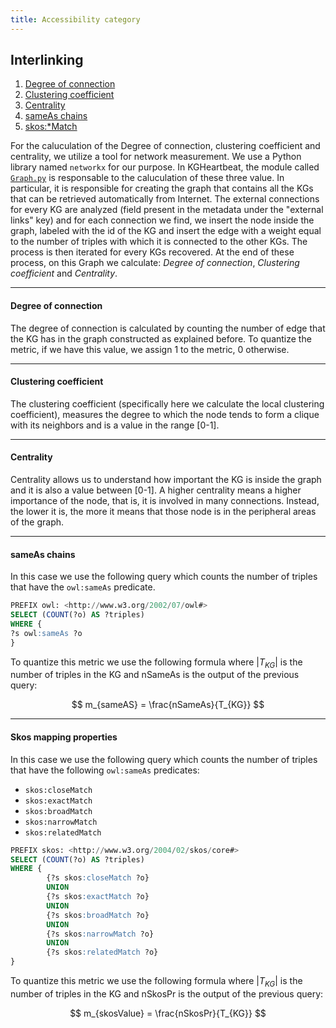 ```yaml
---
title: Accessibility category
---
```


## Interlinking
1. [Degree of connection](#degree-of-connection)
2. [Clustering coefficient](#clustering-coefficient)
3. [Centrality](#centrality)
4. [sameAs chains](#sameas-chains)
5. [skos:*Match](#skos-mapping-properties)

For the caluculation of the Degree of connection, clustering coefficient and centrality, we utilize a tool for network measurement. We use a Python library named ```networkx``` for our purpose. In KGHeartbeat, the module called [```Graph.py```](https://github.com/isislab-unisa/KGHeartbeat/blob/main/Graph.py) is responsable to the caluculation of these three value. In particular, it is responsible for creating the graph that contains all the KGs that can be retrieved automatically from Internet. The external connections for every KG are analyzed (field
present in the metadata under the "external links" key) and for each connection we find, we insert the node inside the graph, labeled with the id of the KG and insert the edge with a weight equal to the number of triples with which it is connected to the other KGs. The process is then iterated for every KGs recovered. At the end of these process, on this Graph we calculate: *Degree of connection*, *Clustering coefficient* and *Centrality*. 

---
#### **Degree of connection**
The degree of connection is calculated by counting the number of edge that the KG has in the graph constructed as explained before. To quantize the metric, if we have this value, we assign 1 to the metric, 0 otherwise.

---
#### **Clustering coefficient**
The clustering coefficient (specifically here we calculate the local clustering coefficient), measures the degree to which the node tends to form a clique with its neighbors and is a value in the range [0-1].

---
#### **Centrality**
Centrality allows us to understand how important the KG is inside the graph and it is also a value between [0-1]. A higher centrality means a higher importance of the node, that is, it is involved in many connections. Instead, the lower it is, the more it means that those node is in the peripheral areas of the graph.

---
#### **sameAs chains**
In this case we use the following query which counts the number of triples that have the ```owl:sameAs``` predicate.

```sql
PREFIX owl: <http://www.w3.org/2002/07/owl#>
SELECT (COUNT(?o) AS ?triples)
WHERE {
?s owl:sameAs ?o
}
```
To quantize this metric we use the following formula where $|T_{KG}|$ is the number of triples in the KG and nSameAs is the output of the previous query:

$$ m_{sameAS} = \frac{nSameAs}{T_{KG}} $$

---

#### **Skos mapping properties**
In this case we use the following query which counts the number of triples that have the following ```owl:sameAs``` predicates:
- ```skos:closeMatch```
- ```skos:exactMatch```
- ```skos:broadMatch```
- ```skos:narrowMatch```
- ```skos:relatedMatch```

```sql
PREFIX skos: <http://www.w3.org/2004/02/skos/core#>
SELECT (COUNT(?o) AS ?triples)
WHERE {
        {?s skos:closeMatch ?o}
        UNION   
        {?s skos:exactMatch ?o}
        UNION   
        {?s skos:broadMatch ?o}
        UNION   
        {?s skos:narrowMatch ?o}
        UNION   
        {?s skos:relatedMatch ?o}
}
```
To quantize this metric we use the following formula where $|T_{KG}|$ is the number of triples in the KG and nSkosPr is the output of the previous query:

$$ m_{skosValue} = \frac{nSkosPr}{T_{KG}} $$